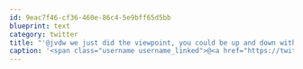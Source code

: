 ```yaml
---
id: 9eac7f46-cf36-460e-86c4-5e9bff65d5bb
blueprint: text
category: twitter
title: "'@jvdw we just did the viewpoint, you could be up and down within 2hrs.  If you wanted to go all the way to the lake, its 4-5."
caption: '<span class="username username_linked">@<a href="https://twitter.com/jvdw" title="John van der Woude">jvdw</a></span> we just did the viewpoint, you could be up and down within 2hrs.  If you wanted to go all the way to the lake, its 4-5.'
---
```

